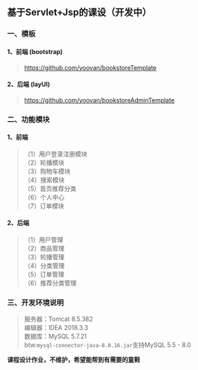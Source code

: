 ## 基于Servlet+Jsp的课设（开发中）

### 一、模板

#### 1、前端 (bootstrap)
> https://github.com/yoovan/bookstoreTemplate

#### 2、后端 (layUI)

> https://github.com/yoovan/bookstoreAdminTemplate

### 二、功能模块
#### 1、前端

> （1）用户登录注册模块 <br> （2）轮播模块 <br>
> （3）购物车模块 <br> （4）搜索模块 <br>
> （5）首页推荐分类 <br> （6）个人中心 <br>
> （7）订单模块

#### 2、后端

> （1）用户管理 <br> （2）商品管理 <br>
> （3）轮播管理 <br> （4）分类管理 <br>
> （5）订单管理 <br> （6）推荐分类管理 <br>

### 三、开发环境说明
> 服务器：Tomcat 8.5.382 <br>
> 编辑器：IDEA 2018.3.3 <br>
> 数据库：MySQL 5.7.21 <br>
> btw:`mysql-connector-java-8.0.16.jar`支持MySQL 5.5 - 8.0


**课程设计作业，不维护，希望能帮到有需要的童鞋** <br>
